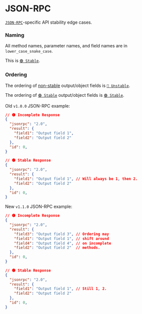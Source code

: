# JSON-RPC
[`JSON-RPC`](../json-rpc/json-rpc.md)-specific API stability edge cases.

### Naming
All method names, parameter names, and field names are in `lower_case_snake_case`.

This is [`🟢 Stable`](marker.md).

### Ordering
The ordering of [non-stable](marker.md) output/object fields is [`🔴 Unstable`](marker.md).

The ordering of [`🟢 Stable`](marker.md) output/object fields is [`🟢 Stable`](marker.md).

Old `v1.0.0` JSON-RPC example:
```json
// 🟡 Incomplete Response
{
  "jsonrpc": "2.0",
  "result": {
    "field1": "Output field 1",
    "field2": "Output field 2"
  },
  "id": 0,
}

// 🟢 Stable Response
{
  "jsonrpc": "2.0",
  "result": {
    "field1": "Output field 1", // Will always be 1, then 2.
    "field2": "Output field 2"
  },
  "id": 0,
}
```

New `v1.1.0` JSON-RPC example:
```json
// 🟡 Incomplete Response
{
  "jsonrpc": "2.0",
  "result": {
    "field3": "Output field 3", // Ordering may
    "field1": "Output field 1", // shift around
    "field4": "Output field 4", // on incomplete
    "field2": "Output field 2"  // methods.
  },
  "id": 0,
}

// 🟢 Stable Response
{
  "jsonrpc": "2.0",
  "result": {
    "field1": "Output field 1", // Still 1, 2.
    "field2": "Output field 2"
  },
  "id": 0,
}
```
